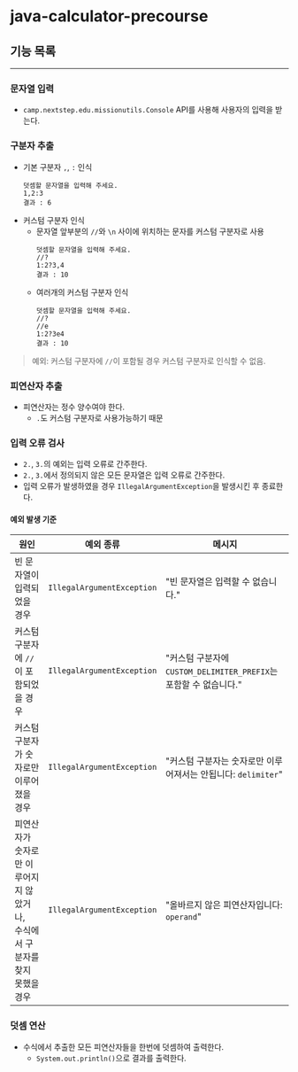 # java-calculator-precourse

## 기능 목록

---
### 문자열 입력
- `camp.nextstep.edu.missionutils.Console` API를 사용해 사용자의 입력을 받는다.

### 구분자 추출
- 기본 구분자 `,`, `:` 인식  
    ```text
    덧셈할 문자열을 입력해 주세요.
    1,2:3
    결과 : 6
    ```
- 커스텀 구분자 인식
    - 문자열 앞부분의 `//`와 `\n` 사이에 위치하는 문자를 커스텀 구분자로 사용
        ```text
        덧셈할 문자열을 입력해 주세요.
        //?
        1:2?3,4
        결과 : 10
        ```
    - 여러개의 커스텀 구분자 인식
        ```text
        덧셈할 문자열을 입력해 주세요.
        //?
        //e
        1:2?3e4
        결과 : 10
        ```
> 예외: 커스텀 구분자에 `//`이 포함될 경우 커스텀 구분자로 인식할 수 없음.

### 피연산자 추출
- 피연산자는 정수 양수여야 한다.
    - `.`도 커스텀 구분자로 사용가능하기 때문

### 입력 오류 검사
- `2.`, `3.`의 예외는 입력 오류로 간주한다.
- `2.`, `3.`에서 정의되지 않은 모든 문자열은 입력 오류로 간주한다.
- 입력 오류가 발생하였을 경우 `IllegalArgumentException`을 발생시킨 후 종료한다.
#### 예외 발생 기준
| 원인                                         | 예외 종류                      | 메시지                                              |
|--------------------------------------------|----------------------------|--------------------------------------------------|
| 빈 문자열이 입력되었을 경우                            | `IllegalArgumentException` | "빈 문자열은 입력할 수 없습니다."                             |
| 커스텀 구분자에 `//`이 포함되었을 경우                    | `IllegalArgumentException` | "커스텀 구분자에 `CUSTOM_DELIMITER_PREFIX`는 포함할 수 없습니다." |
| 커스텀 구분자가 숫자로만 이루어 졌을 경우                    | `IllegalArgumentException` | "커스텀 구분자는 숫자로만 이루어져서는 안됩니다: `delimiter`"         |
| 피연산자가 숫자로만 이루어지지 않았거나,<br/>수식에서 구분자를 찾지 못했을 경우 | `IllegalArgumentException` | "올바르지 않은 피연산자입니다: `operand`"                     |
### 덧셈 연산
- 수식에서 추출한 모든 피연산자들을 한번에 덧셈하여 출력한다.
  - `System.out.println()`으로 결과를 출력한다.